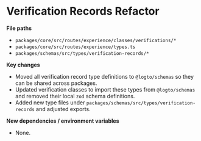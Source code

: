 # Verification Records Refactor

**File paths**
- `packages/core/src/routes/experience/classes/verifications/*`
- `packages/core/src/routes/experience/types.ts`
- `packages/schemas/src/types/verification-records/*`

**Key changes**
- Moved all verification record type definitions to `@logto/schemas` so they can be shared across packages.
- Updated verification classes to import these types from `@logto/schemas` and removed their local `zod` schema definitions.
- Added new type files under `packages/schemas/src/types/verification-records` and adjusted exports.

**New dependencies / environment variables**
- None.
